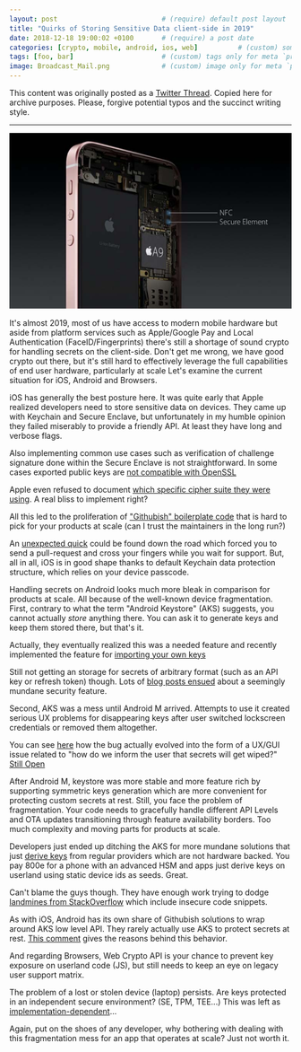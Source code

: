 ```yaml
---
layout: post                          # (require) default post layout
title: "Quirks of Storing Sensitive Data client-side in 2019"                   # (require) a string title
date: 2018-12-18 19:00:02 +0100       # (require) a post date
categories: [crypto, mobile, android, ios, web]          # (custom) some categories, but makesure these categories already exists inside path of `category/`
tags: [foo, bar]                      # (custom) tags only for meta `property="article:tag"`
image: Broadcast_Mail.png             # (custom) image only for meta `property="og:image"`, save your image # inside path of `static/img/_posts`
---
```


This content was originally posted as a [Twitter Thread](https://twitter.com/olemoudi/status/1075067288741666817). Copied here for archive purposes. Please, forgive potential typos and the succinct writing style.

---

![secure element](/static/img/secure-element.jpg)

It's almost 2019, most of us have access to modern mobile hardware but aside from platform services such as Apple/Google Pay and Local Authentication (FaceID/Fingerprints) there's still a shortage of sound crypto for handling secrets on the client-side. Don't get me wrong, we have good crypto out there, but it's still hard to effectively leverage the full capabilities of end user hardware, particularly at scale Let's examine the current situation for iOS, Android and Browsers.

iOS has generally the best posture here. It was quite early that Apple realized developers need to store sensitive data on devices. They came up with Keychain and Secure Enclave, but unfortunately in my humble opinion they failed miserably to provide a friendly API. At least they have long and verbose flags.

Also implementing common use cases such as verification of challenge signature done within the Secure Enclave is not straightforward. In some cases exported public keys are [not compatible with OpenSSL](https://forums.developer.apple.com/thread/8030)

Apple even refused to document [which specific cipher suite they were using](https://blog.trailofbits.com/2016/06/28/start-using-the-secure-enclave-crypto-api/). A real bliss to implement right?

All this led to the proliferation of ["Githubish" boilerplate code](https://github.com/trailofbits/SecureEnclaveCrypto) that is hard to pick for your products at scale (can I trust the maintainers in the long run?)

An [unexpected quick](https://github.com/square/Valet/pull/116) could be found down the road which forced you to send a pull-request and cross your fingers while you wait for support. But, all in all, iOS is in good shape thanks to default Keychain data protection structure, which relies on your device passcode.

Handling secrets on Android looks much more bleak in comparison for products at scale. All because of the well-known device fragmentation. First, contrary to what the term "Android Keystore" (AKS) suggests, you cannot actually *store* anything there. You can ask it to generate keys and keep them stored there, but that's it.

Actually, they eventually realized this was a needed feature and recently implemented the feature for [importing your own keys](https://android-developers.googleblog.com/2018/12/new-keystore-features-keep-your-slice.html)

Still not getting an storage for secrets of arbitrary format (such as an API key or refresh token) though. Lots of [blog posts ensued](https://medium.com/@ericfu/securely-storing-secrets-in-an-android-application-501f030ae5a3) about a seemingly mundane security feature.

Second, AKS was a mess until Android M arrived. Attempts to use it created serious UX problems for disappearing keys after user switched lockscreen credentials or removed them altogether.

You can see [here](https://issuetracker.google.com/issues/37099642) how the bug actually evolved into the form of a UX/GUI issue related to "how do we inform the user that secrets will get wiped?" [Still Open](https://issuetracker.google.com/issues/37099642)

After Android M, keystore was more stable and more feature rich by supporting symmetric keys generation which are more convenient for protecting custom secrets at rest. Still, you face the problem of fragmentation. Your code needs to gracefully handle different API Levels and OTA updates transitioning through feature availability borders. Too much complexity and moving parts for products at scale.

Developers just ended up ditching the AKS for more mundane solutions that just [derive keys](https://github.com/tozny/java-aes-crypto/blob/master/aes-crypto/src/main/java/com/tozny/crypto/android/AesCbcWithIntegrity.java#L136) from regular providers which are not hardware backed. You pay 800e for a phone with an advanced HSM and apps just derive keys on userland using static device ids as seeds. Great.

Can't blame the guys though. They have enough work trying to dodge [landmines from StackOverflow](https://nelenkov.blogspot.com/2012/04/using-password-based-encryption-on.html) which include insecure code snippets.

As with iOS, Android has its own share of Githubish solutions to wrap around AKS low level API. They rarely actually use AKS to protect secrets at rest. [This comment](https://github.com/tozny/java-aes-crypto/issues/43#issuecomment-360883288) gives the reasons behind this behavior.

And regarding Browsers, Web Crypto API is your chance to prevent key exposure on userland code (JS), but still needs to keep an eye on legacy user support matrix.

The problem of a lost or stolen device (laptop) persists. Are keys protected in an independent secure environment? (SE, TPM, TEE...) This was left as [implementation-dependent](https://www.w3.org/TR/WebCryptoAPI/#concepts-key-storage)... 

Again, put on the shoes of any developer, why bothering with dealing with this fragmentation mess for an app that operates at scale? Just not worth it.
